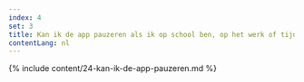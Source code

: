 ```yaml
---
index: 4
set: 3
title: Kan ik de app pauzeren als ik op school ben, op het werk of tijdens het sporten?
contentLang: nl
---
```

{% include content/24-kan-ik-de-app-pauzeren.md %}
